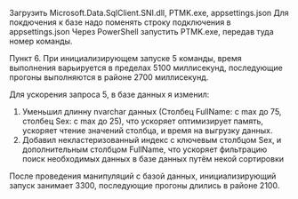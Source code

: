 Загрузить Microsoft.Data.SqlClient.SNI.dll, PTMK.exe, appsettings.json
Для покдючения к базе надо поменять строку подключения в appsettings.json 
Через PowerShell запустить PTMK.exe, передав туда номер команды.


Пункт 6.
При инициализирующем запуске 5 команды, время выполнения варьируется в пределах 5100 миллисекунд, последующие прогоны выполняются в районе 2700 миллисекунд.

Для ускорения запроса 5, в базе данных я изменил:
1. Уменьшил длинну nvarchar данных (Столбец FullName: с max до 75, столбец Sex: с max до 25), что ускоряет оптимизирует память, ускоряет чтение значений столбца, и время на выгрузку данных.
2. Добавил некластеризованный индекс с ключевым столбцом Sex, и дополнительным столбцом FullName, что ускоряет фильтрацию поиск необходимых данных в базе данных путём некой сортировки

После проведения манипуляций с базой данных, инициализирующий запуск занимает 3300, последующие прогоны длились в районе 2100.
